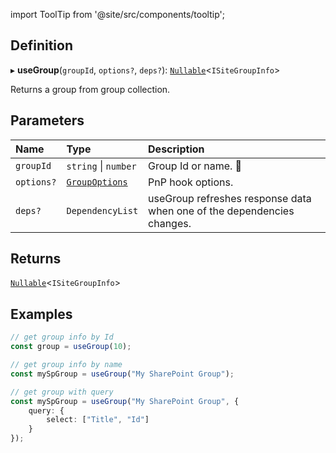 import ToolTip from '@site/src/components/tooltip';

## Definition

▸ **useGroup**(`groupId`, `options?`, `deps?`): [`Nullable`](../Types/NullableT.md)<`ISiteGroupInfo`\>

Returns a group from group collection.

## Parameters

| Name | Type | Description |
| :------ | :------ | :------ |
| `groupId` | `string` \| `number` | Group Id or name. <ToolTip text="Changing the value refreshes response data.">🚩</ToolTip> |
| `options?` | [`GroupOptions`](../Interfaces/GroupOptions.md) | PnP hook options. |
| `deps?` | `DependencyList` | useGroup refreshes response data when one of the dependencies changes. |

## Returns

[`Nullable`](../Types/NullableT.md)<`ISiteGroupInfo`\>

## Examples

```typescript
// get group info by Id
const group = useGroup(10);

// get group info by name
const mySpGroup = useGroup("My SharePoint Group");

// get group with query
const mySpGroup = useGroup("My SharePoint Group", {
	query: {
		select: ["Title", "Id"]
	}
});
```

